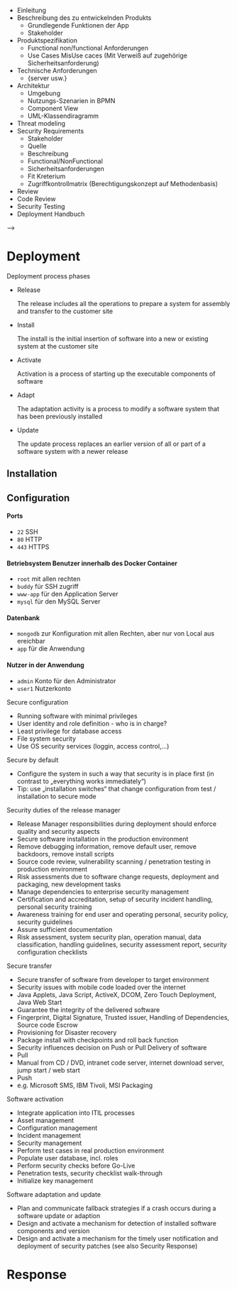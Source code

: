 <!-- Structure created by Stefan-->
* Einleitung
* Beschreibung des zu entwickelnden Produkts 
	* Grundlegende Funktionen der App 
	* Stakeholder
* Produktspezifikation
	* Functional non/functional Anforderungen 
	* Use Cases MisUse caces (Mit Verweiß auf zugehörige Sicherheitsanforderung)
* Technische Anforderungen 
	* {server usw.}
* Architektur
	* Umgebung
	* Nutzungs-Szenarien in BPMN
	* Component View
	* UML-Klassendiragramm
* Threat modeling
* Security Requirements
	* Stakeholder
	* Quelle
	* Beschreibung
	* Functional/NonFunctional
	* Sicherheitsanforderungen
	* Fit Kreterium
	* Zugriffkontrollmatrix (Berechtigungskonzept auf Methodenbasis)	
* Review
* Code Review
* Security Testing 
* Deployment Handbuch

-->
# Deployment
Deployment process phases
- Release
  
  The release includes all the operations to prepare a system for assembly
and transfer to the customer site
- Install
  
  The install is the initial insertion of software into a new or existing system at
the customer site
- Activate
  
  Activation is a process of starting up the executable components of software
- Adapt
  
  The adaptation activity is a process to modify a software system that has
been previously installed
- Update
  
  The update process replaces an earlier version of all or part of a software
system with a newer release
## Installation

## Configuration
#### Ports

- `22` SSH
- `80` HTTP
- `443` HTTPS

#### Betriebsystem Benutzer innerhalb des Docker Container

- `root` mit allen rechten
- `buddy` für SSH zugriff
- `www-app` für den Application Server
- `mysql` für den MySQL Server


#### Datenbank
- `mongodb` zur Konfiguration mit allen Rechten, aber nur von Local aus ereichbar
- `app` für die Anwendung

#### Nutzer in der Anwendung
- `admin` Konto für den Administrator
- `user1` Nutzerkonto

Secure configuration
* Running software with minimal privileges
* User identity and role definition - who is in charge?
* Least privilege for database access
* File system security
* Use OS security services (loggin, access control,...)

Secure by default
* Configure the system in such a way that security is in place first
(in contrast to „everything works immediately“)
* Tip: use „installation switches“ that change configuration from
test / installation to secure mode

<!---Copied by Paulus-->
Security duties of the release manager
* Release Manager responsibilities during deployment should enforce quality and
security aspects
* Secure software installation in the production environment
* Remove debugging information, remove default user, remove backdoors, remove
install scripts
* Source code review, vulnerability scanning / penetration testing in production
environment
* Risk assessments due to software change requests, deployment and packaging,
new development tasks
* Manage dependencies to enterprise security management
* Certification and accreditation, setup of security incident handling, personal
security training
* Awareness training for end user and operating personal, security policy, security
guidelines
* Assure sufficient documentation
* Risk assessment, system security plan, operation manual, data classification,
handling guidelines, security assessment report, security configuration checklists

Secure transfer
* Secure transfer of software from developer to target environment
* Security issues with mobile code loaded over the internet
* Java Applets, Java Script, ActiveX, DCOM, Zero Touch Deployment, Java
Web Start
* Guarantee the integrity of the delivered software
* Fingerprint, Digital Signature, Trusted issuer, Handling of Dependencies,
Source code Escrow
* Provisioning for Disaster recovery
* Package install with checkpoints and roll back function
* Security influences decision on Push or Pull Delivery of software
* Pull
* Manual from CD / DVD, intranet code server, internet download server,
jump start / web start
* Push
* e.g. Microsoft SMS, IBM Tivoli, MSI Packaging

Software activation
* Integrate application into ITIL processes
* Asset management
* Configuration management
* Incident management
* Security management
* Perform test cases in real production environment
* Populate user database, incl. roles
* Perform security checks before Go-Live
* Penetration tests, security checklist walk-through
* Initialize key management

Software adaptation and update
* Plan and communicate fallback strategies if a crash occurs
during a software update or adaption
* Design and activate a mechanism for detection of installed
software components and version
* Design and activate a mechanism for the timely user
notification and deployment of security patches (see also
Security Response)


# Response
